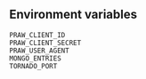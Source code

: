 ## Environment variables

    PRAW_CLIENT_ID
    PRAW_CLIENT_SECRET
    PRAW_USER_AGENT
    MONGO_ENTRIES
    TORNADO_PORT
